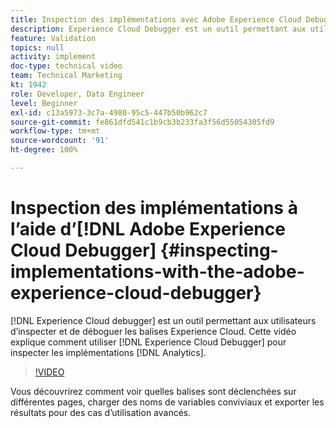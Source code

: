 ```yaml
---
title: Inspection des implémentations avec Adobe Experience Cloud Debugger
description: Experience Cloud Debugger est un outil permettant aux utilisateurs d’inspecter et de déboguer les balises Experience Cloud. Cette vidéo explique comment utiliser Experience Cloud Debugger afin dʼinspecter les implémentations Analytics.
feature: Validation
topics: null
activity: implement
doc-type: technical video
team: Technical Marketing
kt: 1942
role: Developer, Data Engineer
level: Beginner
exl-id: c13a5973-3c7a-4980-95c5-447b50b962c7
source-git-commit: fe861dfd541c1b9cb3b233fa3f56d55054305fd9
workflow-type: tm+mt
source-wordcount: '91'
ht-degree: 100%

---
```


# Inspection des implémentations à lʼaide dʼ[!DNL Adobe Experience Cloud Debugger] {#inspecting-implementations-with-the-adobe-experience-cloud-debugger}

[!DNL Experience Cloud debugger] est un outil permettant aux utilisateurs d’inspecter et de déboguer les balises Experience Cloud. Cette vidéo explique comment utiliser [!DNL Experience Cloud Debugger] pour inspecter les implémentations [!DNL Analytics].

>[!VIDEO](https://video.tv.adobe.com/v/23878/?quality=12)

Vous découvrirez comment voir quelles balises sont déclenchées sur différentes pages, charger des noms de variables conviviaux et exporter les résultats pour des cas dʼutilisation avancés.


